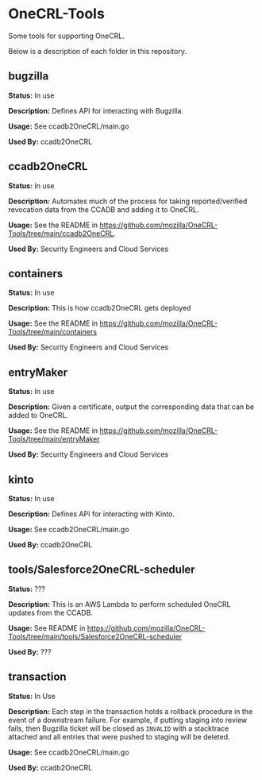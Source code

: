# OneCRL-Tools

Some tools for supporting OneCRL.

Below is a description of each folder in this repository.

## bugzilla

**Status:** In use

**Description:** Defines API for interacting with Bugzilla.

**Usage:** See ccadb2OneCRL/main.go

**Used By:** ccadb2OneCRL

## ccadb2OneCRL

**Status:** In use

**Description:** Automates much of the process for taking reported/verified revocation data from the CCADB and adding it to OneCRL.

**Usage:** See the README in https://github.com/mozilla/OneCRL-Tools/tree/main/ccadb2OneCRL.

**Used By:** Security Engineers and Cloud Services

## containers

**Status:** In use

**Description:**  This is how ccadb2OneCRL gets deployed

**Usage:** See the README in https://github.com/mozilla/OneCRL-Tools/tree/main/containers

**Used By:** Security Engineers and Cloud Services

## entryMaker

**Status:** In use

**Description:** Given a certificate, output the corresponding data that can be added to OneCRL.

**Usage:** See the README in https://github.com/mozilla/OneCRL-Tools/tree/main/entryMaker

**Used By:** Security Engineers and Cloud Services

## kinto

**Status:** In use

**Description:** Defines API for interacting with Kinto.

**Usage:** See ccadb2OneCRL/main.go

**Used By:** ccadb2OneCRL

## tools/Salesforce2OneCRL-scheduler

**Status:** ???

**Description:** This is an AWS Lambda to perform scheduled OneCRL updates from the CCADB.

**Usage:** See README in https://github.com/mozilla/OneCRL-Tools/tree/main/tools/Salesforce2OneCRL-scheduler

**Used By:** ???

## transaction

**Status:** In Use

**Description:** Each step in the transaction holds a rollback procedure in the event of a downstream failure. For example, if putting staging into review fails, then Bugzilla ticket will be closed as `INVALID` with a stacktrace attached and all entries that were pushed to staging will be deleted.

**Usage:** See ccadb2OneCRL/main.go

**Used By:** ccadb2OneCRL
